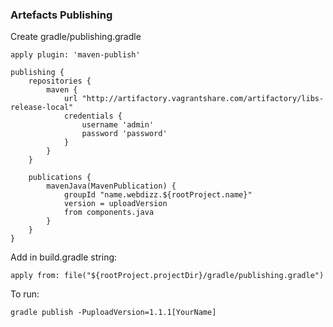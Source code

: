 ### Artefacts Publishing
Create gradle/publishing.gradle
```
apply plugin: 'maven-publish'

publishing {
    repositories {
        maven {
            url "http://artifactory.vagrantshare.com/artifactory/libs-release-local"
            credentials {
                username 'admin'
                password 'password'
            }
        }
    }

    publications {
        mavenJava(MavenPublication) {
            groupId "name.webdizz.${rootProject.name}"
            version = uploadVersion
            from components.java
        }
    }
}
```
Add in build.gradle string:
```
apply from: file("${rootProject.projectDir}/gradle/publishing.gradle")
```
To run:
```
gradle publish -PuploadVersion=1.1.1[YourName]
```
